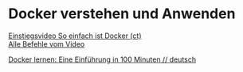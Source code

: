 # Docker verstehen und Anwenden
[Einstiegsvideo So einfach ist Docker (ct)](https://www.youtube.com/watch?v=LBG51Gygg7A)  
[Alle Befehle vom Video](https://gist.github.com/jamct/2e6c03f60319423bc4bc6c23fc0aa359)  

[Docker lernen: Eine Einführung in 100 Minuten // deutsch](https://www.youtube.com/watch?v=DESdVoKhIxY)  

